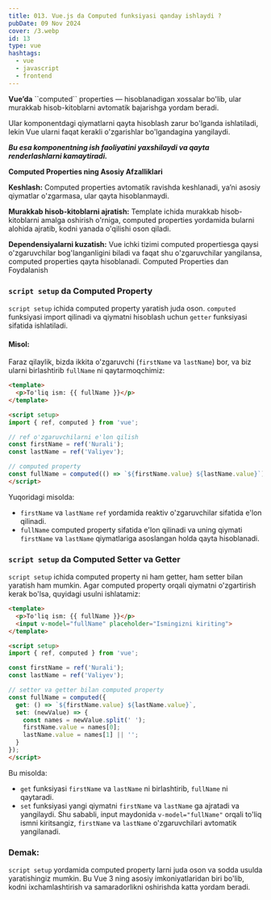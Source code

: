 ```yaml
---
title: 013. Vue.js da Computed funksiyasi qanday ishlaydi ?
pubDate: 09 Nov 2024
cover: /3.webp
id: 13
type: vue
hashtags:
  - vue
  - javascript
  - frontend
---
```

**Vue’da**  \`\`computed\`\` properties — hisoblanadigan xossalar bo'lib, ular murakkab hisob-kitoblarni avtomatik bajarishga yordam beradi. 

Ular komponentdagi qiymatlarni qayta hisoblash zarur bo'lganda ishlatiladi, lekin Vue ularni faqat kerakli o'zgarishlar bo'lgandagina yangilaydi.

 ***Bu esa komponentning ish faoliyatini yaxshilaydi va qayta renderlashlarni kamaytiradi.***

**Computed Properties ning Asosiy Afzalliklari**


**Keshlash:** Computed properties avtomatik ravishda keshlanadi, ya’ni asosiy qiymatlar o'zgarmasa, ular qayta hisoblanmaydi.


**Murakkab hisob-kitoblarni ajratish:**  Template ichida murakkab hisob-kitoblarni amalga oshirish o'rniga, computed properties yordamida bularni alohida ajratib, kodni yanada o'qilishi oson qiladi.


**Dependensiyalarni kuzatish:**  Vue ichki tizimi computed propertiesga qaysi o'zgaruvchilar bog'langanligini biladi va faqat shu o'zgaruvchilar yangilansa, computed properties qayta hisoblanadi.
Computed Properties dan Foydalanish



### `script setup` da Computed Property



`script setup` ichida computed property yaratish juda oson. `computed` funksiyasi import qilinadi va qiymatni hisoblash uchun `getter` funksiyasi sifatida ishlatiladi.

#### Misol:

Faraz qilaylik, bizda ikkita o'zgaruvchi (`firstName` va `lastName`) bor, va biz ularni birlashtirib `fullName` ni qaytarmoqchimiz:

```html
<template>
  <p>To'liq ism: {{ fullName }}</p>
</template>

<script setup>
import { ref, computed } from 'vue';

// ref o'zgaruvchilarni e'lon qilish
const firstName = ref('Nurali');
const lastName = ref('Valiyev');

// computed property
const fullName = computed(() => `${firstName.value} ${lastName.value}`);
</script>
```

Yuqoridagi misolda:

* `firstName` va `lastName` `ref` yordamida reaktiv o'zgaruvchilar sifatida e'lon qilinadi.
* `fullName` computed property sifatida e'lon qilinadi va uning qiymati `firstName` va `lastName` qiymatlariga asoslangan holda qayta hisoblanadi.

### `script setup` da Computed Setter va Getter

`script setup` ichida computed property ni ham getter, ham setter bilan yaratish ham mumkin. Agar computed property orqali qiymatni o'zgartirish kerak bo'lsa, quyidagi usulni ishlatamiz:

```html
<template>
  <p>To'liq ism: {{ fullName }}</p>
  <input v-model="fullName" placeholder="Ismingizni kiriting">
</template>

<script setup>
import { ref, computed } from 'vue';

const firstName = ref('Nurali');
const lastName = ref('Valiyev');

// setter va getter bilan computed property
const fullName = computed({
  get: () => `${firstName.value} ${lastName.value}`,
  set: (newValue) => {
    const names = newValue.split(' ');
    firstName.value = names[0];
    lastName.value = names[1] || '';
  }
});
</script>
```

Bu misolda:

* `get` funksiyasi `firstName` va `lastName` ni birlashtirib, `fullName` ni qaytaradi.
* `set` funksiyasi yangi qiymatni `firstName` va `lastName` ga ajratadi va yangilaydi. Shu sababli, input maydonida `v-model="fullName"` orqali to'liq ismni kiritsangiz, `firstName` va `lastName` o'zgaruvchilari avtomatik yangilanadi.

### Demak:



`script setup` yordamida computed property larni juda oson va sodda usulda yaratishingiz mumkin. Bu Vue 3 ning asosiy imkoniyatlaridan biri bo'lib, kodni ixchamlashtirish va samaradorlikni oshirishda katta yordam beradi.